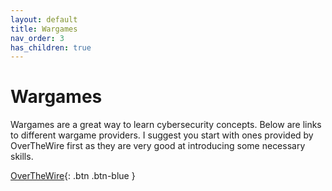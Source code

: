 ```yaml
---
layout: default
title: Wargames
nav_order: 3
has_children: true
---
```

# Wargames

Wargames are a great way to learn cybersecurity concepts. Below are links to different wargame providers. I suggest you start with ones provided by OverTheWire first as they are very good at introducing some necessary skills. 

[OverTheWire](https://twinston-66.github.io/HackThePlanet/Wargames/OverTheWire/){: .btn .btn-blue }


